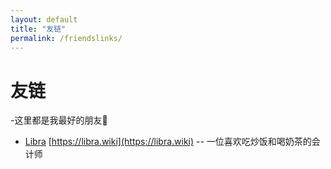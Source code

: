 ```yaml
---
layout: default
title: "友链"
permalink: /friendslinks/
---
```


# 友链

-这里都是我最好的朋友🥰

- [Libra](https://libra.wiki) [https://libra.wiki](https://libra.wiki)
-- 一位喜欢吃炒饭和喝奶茶的会计师
